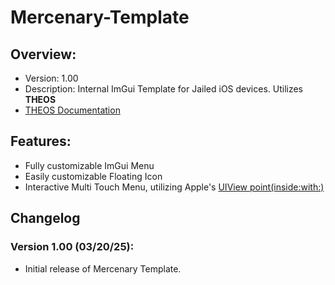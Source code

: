 # Mercenary-Template

## Overview:
- Version: 1.00
- Description: Internal ImGui Template for Jailed iOS devices. Utilizes **THEOS**
- [THEOS Documentation](https://theos.dev/docs)

## Features:
- Fully customizable ImGui Menu
- Easily customizable Floating Icon
- Interactive Multi Touch Menu, utilizing Apple's [UIView point(inside:with:)](https://developer.apple.com/documentation/uikit/uiview/point(inside:with:)?language=objc)

## Changelog

### Version 1.00 (03/20/25):
- Initial release of Mercenary Template.
